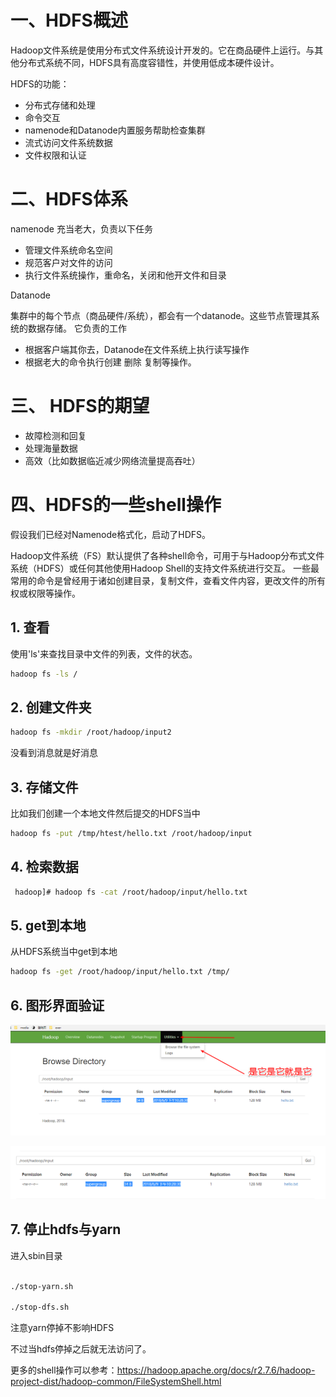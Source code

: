 # 一、HDFS概述

Hadoop文件系统是使用分布式文件系统设计开发的。它在商品硬件上运行。与其他分布式系统不同，HDFS具有高度容错性，并使用低成本硬件设计。 

HDFS的功能：

- 分布式存储和处理
- 命令交互
- namenode和Datanode内置服务帮助检查集群
- 流式访问文件系统数据
- 文件权限和认证



# 二、HDFS体系

namenode 充当老大，负责以下任务

- 管理文件系统命名空间
- 规范客户对文件的访问
- 执行文件系统操作，重命名，关闭和他开文件和目录



Datanode

集群中的每个节点（商品硬件/系统），都会有一个datanode。这些节点管理其系统的数据存储。 它负责的工作

- 根据客户端其你去，Datanode在文件系统上执行读写操作
- 根据老大的命令执行创建 删除 复制等操作。

# 三、 HDFS的期望

- 故障检测和回复
- 处理海量数据
- 高效（比如数据临近减少网络流量提高吞吐）



# 四、HDFS的一些shell操作

假设我们已经对Namenode格式化，启动了HDFS。

Hadoop文件系统（FS）默认提供了各种shell命令，可用于与Hadoop分布式文件系统（HDFS）或任何其他使用Hadoop Shell的支持文件系统进行交互。 一些最常用的命令是曾经用于诸如创建目录，复制文件，查看文件内容，更改文件的所有权或权限等操作。 



## 1. 查看

使用'ls'来查找目录中文件的列表，文件的状态。 

```bash
hadoop fs -ls /

```



## 2. 创建文件夹

```bash
hadoop fs -mkdir /root/hadoop/input2
```

没看到消息就是好消息



## 3. 存储文件

比如我们创建一个本地文件然后提交的HDFS当中

```bash
hadoop fs -put /tmp/htest/hello.txt /root/hadoop/input
```





## 4. 检索数据

```bash
 hadoop]# hadoop fs -cat /root/hadoop/input/hello.txt

```





## 5. get到本地

从HDFS系统当中get到本地

```bash
hadoop fs -get /root/hadoop/input/hello.txt /tmp/

```



## 6. 图形界面验证

![1528554975883](images/1528554975883.png)

![1528554878606](images/1528554878606.png)



## 7. 停止hdfs与yarn



 进入sbin目录

```bash

./stop-yarn.sh

./stop-dfs.sh
```



注意yarn停掉不影响HDFS

不过当hdfs停掉之后就无法访问了。

更多的shell操作可以参考：https://hadoop.apache.org/docs/r2.7.6/hadoop-project-dist/hadoop-common/FileSystemShell.html





